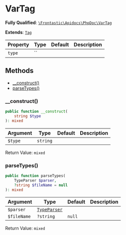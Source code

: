 #  VarTag

**Fully Qualified**: [`\Frontastic\Apidocs\PhpDoc\VarTag`](../../../src/php/PhpDoc/VarTag.php)

**Extends**: [`Tag`](../Tag.md)

Property|Type|Default|Description
--------|----|-------|-----------
`type`|``||

## Methods

* [__construct()](#__construct)
* [parseTypes()](#parsetypes)

### __construct()

```php
public function __construct(
    string $type
): mixed
```

Argument|Type|Default|Description
--------|----|-------|-----------
`$type`|`string`||

Return Value: `mixed`

### parseTypes()

```php
public function parseTypes(
    TypeParser $parser,
    ?string $fileName = null
): mixed
```

Argument|Type|Default|Description
--------|----|-------|-----------
`$parser`|[`TypeParser`](../TypeParser.md)||
`$fileName`|`?string`|`null`|

Return Value: `mixed`

